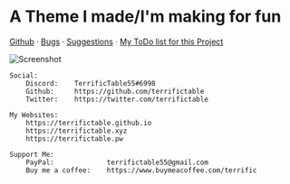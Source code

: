 # A Theme I made/I'm making for fun

[Github](https://github.com/TerrificTable/terrifictable_vscode) · [Bugs](https://github.com/TerrificTable/terrifictable_vscode/issues) · [Suggestions](https://github.com/TerrificTable/terrifictable_vscode/issues) · [My ToDo list for this Project](https://github.com/TerrificTable/terrifictable_vscode/projects/1)

![Screenshot](https://cdn.discordapp.com/attachments/944354446337507358/950880604986150962/unknown.png)

```
Social:
    Discord:    TerrificTable55#6998
    Github:     https://github.com/terrifictable
    Twitter:    https://twitter.com/terrifictable

My Websites:
    https://terrifictable.github.io
    https://terrifictable.xyz
    https://terrifictable.pw

Support Me:
    PayPal:             terrifictable55@gmail.com
    Buy me a coffee:    https://www.buymeacoffee.com/terrific
```